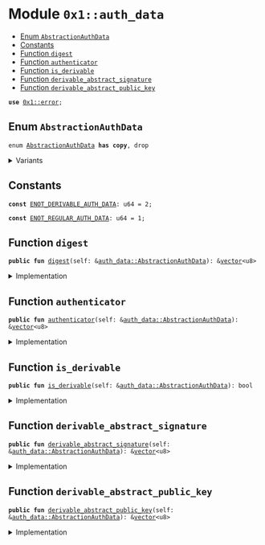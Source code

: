
<a id="0x1_auth_data"></a>

# Module `0x1::auth_data`



-  [Enum `AbstractionAuthData`](#0x1_auth_data_AbstractionAuthData)
-  [Constants](#@Constants_0)
-  [Function `digest`](#0x1_auth_data_digest)
-  [Function `authenticator`](#0x1_auth_data_authenticator)
-  [Function `is_derivable`](#0x1_auth_data_is_derivable)
-  [Function `derivable_abstract_signature`](#0x1_auth_data_derivable_abstract_signature)
-  [Function `derivable_abstract_public_key`](#0x1_auth_data_derivable_abstract_public_key)


<pre><code><b>use</b> <a href="../../aptos-stdlib/../move-stdlib/doc/error.md#0x1_error">0x1::error</a>;
</code></pre>



<a id="0x1_auth_data_AbstractionAuthData"></a>

## Enum `AbstractionAuthData`



<pre><code>enum <a href="auth_data.md#0x1_auth_data_AbstractionAuthData">AbstractionAuthData</a> <b>has</b> <b>copy</b>, drop
</code></pre>



<details>
<summary>Variants</summary>


<details>
<summary>V1</summary>


<details>
<summary>Fields</summary>


<dl>
<dt>
<code>digest: <a href="../../aptos-stdlib/../move-stdlib/doc/vector.md#0x1_vector">vector</a>&lt;u8&gt;</code>
</dt>
<dd>

</dd>
<dt>
<code>authenticator: <a href="../../aptos-stdlib/../move-stdlib/doc/vector.md#0x1_vector">vector</a>&lt;u8&gt;</code>
</dt>
<dd>

</dd>
</dl>


</details>

</details>

<details>
<summary>DerivableV1</summary>


<details>
<summary>Fields</summary>


<dl>
<dt>
<code>digest: <a href="../../aptos-stdlib/../move-stdlib/doc/vector.md#0x1_vector">vector</a>&lt;u8&gt;</code>
</dt>
<dd>

</dd>
<dt>
<code>abstract_signature: <a href="../../aptos-stdlib/../move-stdlib/doc/vector.md#0x1_vector">vector</a>&lt;u8&gt;</code>
</dt>
<dd>

</dd>
<dt>
<code>abstract_public_key: <a href="../../aptos-stdlib/../move-stdlib/doc/vector.md#0x1_vector">vector</a>&lt;u8&gt;</code>
</dt>
<dd>

</dd>
</dl>


</details>

</details>

</details>

<a id="@Constants_0"></a>

## Constants


<a id="0x1_auth_data_ENOT_DERIVABLE_AUTH_DATA"></a>



<pre><code><b>const</b> <a href="auth_data.md#0x1_auth_data_ENOT_DERIVABLE_AUTH_DATA">ENOT_DERIVABLE_AUTH_DATA</a>: u64 = 2;
</code></pre>



<a id="0x1_auth_data_ENOT_REGULAR_AUTH_DATA"></a>



<pre><code><b>const</b> <a href="auth_data.md#0x1_auth_data_ENOT_REGULAR_AUTH_DATA">ENOT_REGULAR_AUTH_DATA</a>: u64 = 1;
</code></pre>



<a id="0x1_auth_data_digest"></a>

## Function `digest`



<pre><code><b>public</b> <b>fun</b> <a href="auth_data.md#0x1_auth_data_digest">digest</a>(self: &<a href="auth_data.md#0x1_auth_data_AbstractionAuthData">auth_data::AbstractionAuthData</a>): &<a href="../../aptos-stdlib/../move-stdlib/doc/vector.md#0x1_vector">vector</a>&lt;u8&gt;
</code></pre>



<details>
<summary>Implementation</summary>


<pre><code><b>public</b> <b>fun</b> <a href="auth_data.md#0x1_auth_data_digest">digest</a>(self: &<a href="auth_data.md#0x1_auth_data_AbstractionAuthData">AbstractionAuthData</a>): &<a href="../../aptos-stdlib/../move-stdlib/doc/vector.md#0x1_vector">vector</a>&lt;u8&gt; {
    &self.digest
}
</code></pre>



</details>

<a id="0x1_auth_data_authenticator"></a>

## Function `authenticator`



<pre><code><b>public</b> <b>fun</b> <a href="auth_data.md#0x1_auth_data_authenticator">authenticator</a>(self: &<a href="auth_data.md#0x1_auth_data_AbstractionAuthData">auth_data::AbstractionAuthData</a>): &<a href="../../aptos-stdlib/../move-stdlib/doc/vector.md#0x1_vector">vector</a>&lt;u8&gt;
</code></pre>



<details>
<summary>Implementation</summary>


<pre><code><b>public</b> <b>fun</b> <a href="auth_data.md#0x1_auth_data_authenticator">authenticator</a>(self: &<a href="auth_data.md#0x1_auth_data_AbstractionAuthData">AbstractionAuthData</a>): &<a href="../../aptos-stdlib/../move-stdlib/doc/vector.md#0x1_vector">vector</a>&lt;u8&gt; {
    <b>assert</b>!(self is V1, <a href="../../aptos-stdlib/../move-stdlib/doc/error.md#0x1_error_invalid_argument">error::invalid_argument</a>(<a href="auth_data.md#0x1_auth_data_ENOT_REGULAR_AUTH_DATA">ENOT_REGULAR_AUTH_DATA</a>));
    &self.authenticator
}
</code></pre>



</details>

<a id="0x1_auth_data_is_derivable"></a>

## Function `is_derivable`



<pre><code><b>public</b> <b>fun</b> <a href="auth_data.md#0x1_auth_data_is_derivable">is_derivable</a>(self: &<a href="auth_data.md#0x1_auth_data_AbstractionAuthData">auth_data::AbstractionAuthData</a>): bool
</code></pre>



<details>
<summary>Implementation</summary>


<pre><code><b>public</b> <b>fun</b> <a href="auth_data.md#0x1_auth_data_is_derivable">is_derivable</a>(self: &<a href="auth_data.md#0x1_auth_data_AbstractionAuthData">AbstractionAuthData</a>): bool {
    self is DerivableV1
}
</code></pre>



</details>

<a id="0x1_auth_data_derivable_abstract_signature"></a>

## Function `derivable_abstract_signature`



<pre><code><b>public</b> <b>fun</b> <a href="auth_data.md#0x1_auth_data_derivable_abstract_signature">derivable_abstract_signature</a>(self: &<a href="auth_data.md#0x1_auth_data_AbstractionAuthData">auth_data::AbstractionAuthData</a>): &<a href="../../aptos-stdlib/../move-stdlib/doc/vector.md#0x1_vector">vector</a>&lt;u8&gt;
</code></pre>



<details>
<summary>Implementation</summary>


<pre><code><b>public</b> <b>fun</b> <a href="auth_data.md#0x1_auth_data_derivable_abstract_signature">derivable_abstract_signature</a>(self: &<a href="auth_data.md#0x1_auth_data_AbstractionAuthData">AbstractionAuthData</a>): &<a href="../../aptos-stdlib/../move-stdlib/doc/vector.md#0x1_vector">vector</a>&lt;u8&gt; {
    <b>assert</b>!(self is DerivableV1, <a href="../../aptos-stdlib/../move-stdlib/doc/error.md#0x1_error_invalid_argument">error::invalid_argument</a>(<a href="auth_data.md#0x1_auth_data_ENOT_REGULAR_AUTH_DATA">ENOT_REGULAR_AUTH_DATA</a>));
    &self.abstract_signature
}
</code></pre>



</details>

<a id="0x1_auth_data_derivable_abstract_public_key"></a>

## Function `derivable_abstract_public_key`



<pre><code><b>public</b> <b>fun</b> <a href="auth_data.md#0x1_auth_data_derivable_abstract_public_key">derivable_abstract_public_key</a>(self: &<a href="auth_data.md#0x1_auth_data_AbstractionAuthData">auth_data::AbstractionAuthData</a>): &<a href="../../aptos-stdlib/../move-stdlib/doc/vector.md#0x1_vector">vector</a>&lt;u8&gt;
</code></pre>



<details>
<summary>Implementation</summary>


<pre><code><b>public</b> <b>fun</b> <a href="auth_data.md#0x1_auth_data_derivable_abstract_public_key">derivable_abstract_public_key</a>(self: &<a href="auth_data.md#0x1_auth_data_AbstractionAuthData">AbstractionAuthData</a>): &<a href="../../aptos-stdlib/../move-stdlib/doc/vector.md#0x1_vector">vector</a>&lt;u8&gt; {
    <b>assert</b>!(self is DerivableV1, <a href="../../aptos-stdlib/../move-stdlib/doc/error.md#0x1_error_invalid_argument">error::invalid_argument</a>(<a href="auth_data.md#0x1_auth_data_ENOT_DERIVABLE_AUTH_DATA">ENOT_DERIVABLE_AUTH_DATA</a>));
    &self.abstract_public_key
}
</code></pre>



</details>


[move-book]: https://aptos.dev/move/book/SUMMARY

